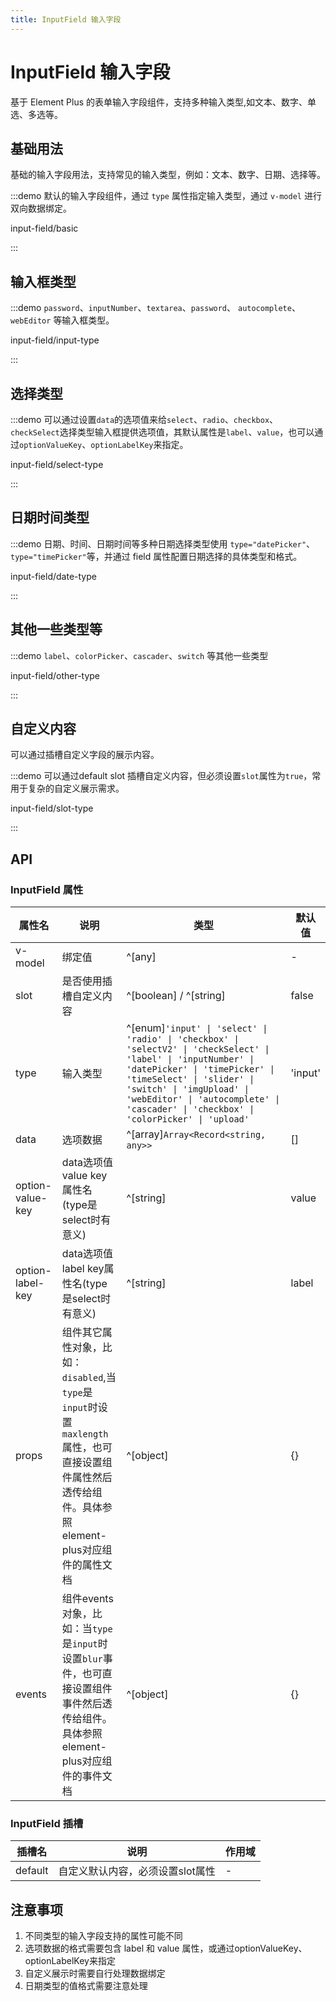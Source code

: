 ```yaml
---
title: InputField 输入字段
---
```


# InputField 输入字段

基于 Element Plus 的表单输入字段组件，支持多种输入类型,如文本、数字、单选、多选等。

## 基础用法

基础的输入字段用法，支持常见的输入类型，例如：文本、数字、日期、选择等。

:::demo 默认的输入字段组件，通过 `type` 属性指定输入类型，通过 `v-model` 进行双向数据绑定。

input-field/basic

:::

## 输入框类型

:::demo `password`、`inputNumber`、`textarea`、`password`、 `autocomplete`、`webEditor` 等输入框类型。

input-field/input-type

:::

## 选择类型

:::demo 可以通过设置`data`的选项值来给`select`、`radio`、`checkbox`、`checkSelect`选择类型输入框提供选项值，其默认属性是`label`、`value`，也可以通过`optionValueKey`、`optionLabelKey`来指定。

input-field/select-type

:::

## 日期时间类型

:::demo 日期、时间、日期时间等多种日期选择类型使用 `type="datePicker"`、`type="timePicker"`等，并通过 field 属性配置日期选择的具体类型和格式。

input-field/date-type

:::

## 其他一些类型等

:::demo `label`、`colorPicker`、`cascader`、`switch` 等其他一些类型

input-field/other-type

:::

## 自定义内容

可以通过插槽自定义字段的展示内容。

:::demo 可以通过default slot 插槽自定义内容，但必须设置`slot`属性为`true`，常用于复杂的自定义展示需求。

input-field/slot-type

:::

## API

### InputField 属性

| 属性名           | 说明                                                                                                                                                  | 类型                                                                                                                                                                                                                                                                                              | 默认值  |
| ---------------- | ----------------------------------------------------------------------------------------------------------------------------------------------------- | ------------------------------------------------------------------------------------------------------------------------------------------------------------------------------------------------------------------------------------------------------------------------------------------------- | ------- |
| v-model          | 绑定值                                                                                                                                                | ^[any]                                                                                                                                                                                                                                                                                            | -       |
| slot             | 是否使用插槽自定义内容                                                                                                                                | ^[boolean] / ^[string]                                                                                                                                                                                                                                                                            | false   |
| type             | 输入类型                                                                                                                                              | ^[enum]`'input' \| 'select' \| 'radio' \| 'checkbox' \| 'selectV2' \| 'checkSelect' \| 'label' \| 'inputNumber' \| 'datePicker' \| 'timePicker' \| 'timeSelect' \| 'slider' \| 'switch' \| 'imgUpload' \| 'webEditor' \| 'autocomplete' \| 'cascader' \| 'checkbox' \| 'colorPicker' \| 'upload'` | 'input' |
| data             | 选项数据                                                                                                                                              | ^[array]`Array<Record<string, any>>`                                                                                                                                                                                                                                                              | []      |
| option-value-key | data选项值value key属性名(type是select时有意义)                                                                                                       | ^[string]                                                                                                                                                                                                                                                                                         | value   |
| option-label-key | data选项值label key属性名(type是select时有意义)                                                                                                       | ^[string]                                                                                                                                                                                                                                                                                         | label   |
| props            | 组件其它属性对象，比如：`disabled`,当`type`是`input`时设置`maxlength`属性，也可直接设置组件属性然后透传给组件。具体参照element-plus对应组件的属性文档 | ^[object]                                                                                                                                                                                                                                                                                         | {}      |
| events           | 组件events对象，比如：当`type`是`input`时设置`blur`事件，也可直接设置组件事件然后透传给组件。具体参照element-plus对应组件的事件文档                   | ^[object]                                                                                                                                                                                                                                                                                         | {}      |

### InputField 插槽

| 插槽名  | 说明                             | 作用域 |
| ------- | -------------------------------- | ------ |
| default | 自定义默认内容，必须设置slot属性 | -      |

## 注意事项

1. 不同类型的输入字段支持的属性可能不同
2. 选项数据的格式需要包含 label 和 value 属性，或通过optionValueKey、optionLabelKey来指定
3. 自定义展示时需要自行处理数据绑定
4. 日期类型的值格式需要注意处理
